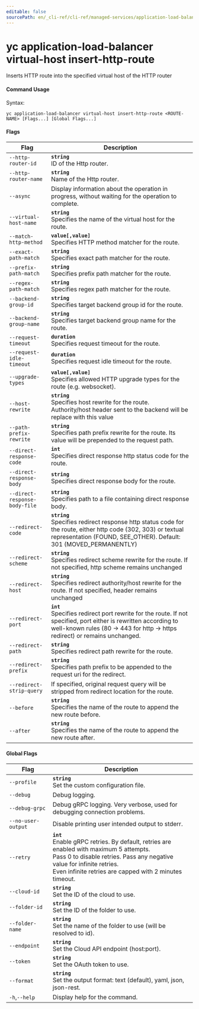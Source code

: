 ```yaml
---
editable: false
sourcePath: en/_cli-ref/cli-ref/managed-services/application-load-balancer/virtual-host/insert-http-route.md
---
```


# yc application-load-balancer virtual-host insert-http-route

Inserts HTTP route into the specified virtual host of the HTTP router

#### Command Usage

Syntax: 

`yc application-load-balancer virtual-host insert-http-route <ROUTE-NAME> [Flags...] [Global Flags...]`

#### Flags

| Flag | Description |
|----|----|
|`--http-router-id`|<b>`string`</b><br/>ID of the Http router.|
|`--http-router-name`|<b>`string`</b><br/>Name of the Http router.|
|`--async`|Display information about the operation in progress, without waiting for the operation to complete.|
|`--virtual-host-name`|<b>`string`</b><br/>Specifies the name of the virtual host for the route.|
|`--match-http-method`|<b>`value[,value]`</b><br/>Specifies HTTP method matcher for the route.|
|`--exact-path-match`|<b>`string`</b><br/>Specifies exact path matcher for the route.|
|`--prefix-path-match`|<b>`string`</b><br/>Specifies prefix path matcher for the route.|
|`--regex-path-match`|<b>`string`</b><br/>Specifies regex path matcher for the route.|
|`--backend-group-id`|<b>`string`</b><br/>Specifies target backend group id for the route.|
|`--backend-group-name`|<b>`string`</b><br/>Specifies target backend group name for the route.|
|`--request-timeout`|<b>`duration`</b><br/>Specifies request timeout for the route.|
|`--request-idle-timeout`|<b>`duration`</b><br/>Specifies request idle timeout for the route.|
|`--upgrade-types`|<b>`value[,value]`</b><br/>Specifies allowed HTTP upgrade types for the route (e.g. websocket).|
|`--host-rewrite`|<b>`string`</b><br/>Specifies host rewrite for the route. Authority/host header sent to the backend will be replace with this value|
|`--path-prefix-rewrite`|<b>`string`</b><br/>Specifies path prefix rewrite for the route. Its value will be prepended to the request path.|
|`--direct-response-code`|<b>`int`</b><br/>Specifies direct response http status code for the route.|
|`--direct-response-body`|<b>`string`</b><br/>Specifies direct response body for the route.|
|`--direct-response-body-file`|<b>`string`</b><br/>Specifies path to a file containing direct response body.|
|`--redirect-code`|<b>`string`</b><br/>Specifies redirect response http status code for the route, either http code (302, 303) or textual representation (FOUND, SEE_OTHER). Default: 301 (MOVED_PERMANENTLY)|
|`--redirect-scheme`|<b>`string`</b><br/>Specifies redirect scheme rewrite for the route. If not specified, http scheme remains unchanged|
|`--redirect-host`|<b>`string`</b><br/>Specifies redirect authority/host rewrite for the route. If not specified, header remains unchanged|
|`--redirect-port`|<b>`int`</b><br/>Specifies redirect port rewrite for the route. If not specified, port either is rewritten according to well-known rules (80 -> 443 for http -> https redirect) or remains unchanged.|
|`--redirect-path`|<b>`string`</b><br/>Specifies redirect path rewrite for the route.|
|`--redirect-prefix`|<b>`string`</b><br/>Specifies path prefix to be appended to the request uri for the redirect.|
|`--redirect-strip-query`|If specified, original request query will be stripped from redirect location for the route.|
|`--before`|<b>`string`</b><br/>Specifies the name of the route to append the new route before.|
|`--after`|<b>`string`</b><br/>Specifies the name of the route to append the new route after.|

#### Global Flags

| Flag | Description |
|----|----|
|`--profile`|<b>`string`</b><br/>Set the custom configuration file.|
|`--debug`|Debug logging.|
|`--debug-grpc`|Debug gRPC logging. Very verbose, used for debugging connection problems.|
|`--no-user-output`|Disable printing user intended output to stderr.|
|`--retry`|<b>`int`</b><br/>Enable gRPC retries. By default, retries are enabled with maximum 5 attempts.<br/>Pass 0 to disable retries. Pass any negative value for infinite retries.<br/>Even infinite retries are capped with 2 minutes timeout.|
|`--cloud-id`|<b>`string`</b><br/>Set the ID of the cloud to use.|
|`--folder-id`|<b>`string`</b><br/>Set the ID of the folder to use.|
|`--folder-name`|<b>`string`</b><br/>Set the name of the folder to use (will be resolved to id).|
|`--endpoint`|<b>`string`</b><br/>Set the Cloud API endpoint (host:port).|
|`--token`|<b>`string`</b><br/>Set the OAuth token to use.|
|`--format`|<b>`string`</b><br/>Set the output format: text (default), yaml, json, json-rest.|
|`-h`,`--help`|Display help for the command.|
